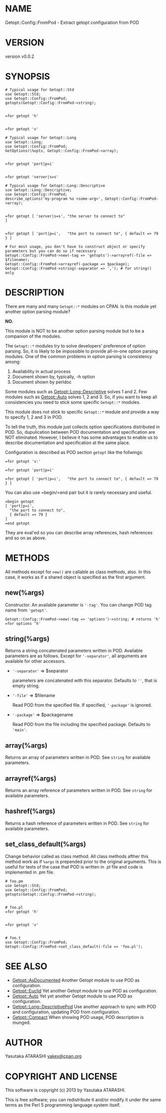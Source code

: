 # NAME

Getopt::Config::FromPod - Extract getopt configuration from POD

# VERSION

version v0.0.2

# SYNOPSIS

    # Typical usage for Getopt::Std
    use Getopt::Std;
    use Getopt::Config::FromPod;
    getopts(Getopt::Config::FromPod->string);
    

    =for getopt 'h'
    

    =for getopt 'v'

    # Typical usage for Getopt::Long
    use Getopt::Long;
    use Getopt::Config::FromPod;
    GetOptions(\%opts, Getopt::Config::FromPod->array);
    

    =for getopt 'port|p=i'
    

    =for getopt 'server|s=s'

    # Typical usage for Getopt::Long::Descriptive
    use Getopt::Long::Descriptive;
    use Getopt::Config::FromPod;
    describe_options('my-program %o <some-arg>', Getopt::Config::FromPod->array);
    

    =for getopt [ 'server|s=s', "the server to connect to"                  ]
    

    =for getopt [ 'port|p=i',   "the port to connect to", { default => 79 } ]

    # For most usage, you don't have to construct object or specify parameters but you can do so if necessary
    Getopt::Config::FromPod->new(-tag => 'getopts')->arrayref(-file => $filename);
    Getopt::Config::FromPod->arrayref(-package => $package);
    Getopt::Config::FromPod->string(-separator => ','); # for string() only

# DESCRIPTION

There are many and many `Getopt::*` modules on CPAN. Is this module yet another option parsing module?

__NO.__

This module is NOT to be another option parsing module but to be a companion of the modules.

The `Getopt::*` modules try to solve developers' preference of option parsing.
So, it is likely to be impossible to provide all-in-one option parsing modules.
One of the common problems in option parsing is consistency among:

1. Availability in actual process
2. Document shown by, typically, -h option
3. Document shown by perldoc

Some modules such as [Getopt::Long::Descriptive](http://search.cpan.org/perldoc?Getopt::Long::Descriptive) solves 1 and 2.
Few modules such as [Getopt::Auto](http://search.cpan.org/perldoc?Getopt::Auto) solves 1, 2 and 3.
So, if you want to keep all consistencies you need to stick some specific `Getopt::*` modules.

This module does not stick to specific `Getopt::*` module and provide a way to specify 1, 2 and 3 in POD.

To tell the truth, this module just collects option specifications distributed in POD.
So, dupulication between POD documentation and specification are NOT eliminated.
However, I believe it has some advantages to enable us to describe documentation and specification at the same place.

Configuration is described as POD section `getopt` like the follwings:

    =for getopt 'v:'

    =for getopt 'port|p=i'

    =for getopt [ 'port|p=i',   "the port to connect to", { default => 79 } ]

You can also use =begin/=end pair but it is rarely necessary and useful.

    =begin getopt
    [ 'port|p=i',
      "the port to connect to",
      { default => 79 }
    ]
    =end getopt

They are eval'ed so you can describe array references, hash references and so on as above.

# METHODS

All methods except for `new()` are callable as class methods, also.
In this case, it works as if a shared object is specified as the first argument.

## new(%args)

Constructor. An available parameter is `'-tag'`.
You can change POD tag name from `'getopt'`.

    Getopt::Config::FromPod->new(-tag => 'options')->string; # returns 'h'
    =for options 'h'

## string(%args)

Returns a string concatenated parameters written in POD.
Available parameters are as follows. Except for `'-separator'`, all arguments are available for other accessors.

- `'-separator'` => $separator

    parameters are concatenated with this separator. Defaults to `''`, that is empty string.

- `'-file'` => $filename

    Read POD from the specified file. If specified, `'-package'` is ignored.

- `'-package'` => $packagename

    Read POD from the file including the specified package. Defaults to `'main'`.

## array(%args)

Returns an array of parameters written in POD. See `string` for available parameters.

## arrayref(%args)

Returns an array reference of parameters written in POD. See `string` for available parameters.

## hashref(%args)

Returns a hash reference of parameters written in POD. See `string` for available parameters.

## set\_class\_default(%args)

Change behavior called as class method. All class methods afther this method work as if `%args` is prepended prior to the original arguments.
This is useful for tests of the case that POD is written in .pl file and code is implemented in .pm file.

    # foo.pm
    use Getopt::Std;
    use Getopt::Config::FromPod;
    getopts(Getopt::Config::FromPod->string);
    

    # foo.pl
    =for getopt 'h'
    

    =for getopt 'v'
    

    # foo.t
    use Getopt::Config::FromPod;
    Getopt::Config::FromPod->set_class_default(-file => 'foo.pl');

# SEE ALSO

- [Getopt::AsDocumented](http://search.cpan.org/perldoc?Getopt::AsDocumented) Another Getopt module to use POD as configuration.
- [Getopt::Euclid](http://search.cpan.org/perldoc?Getopt::Euclid) Yet another Getopt module to use POD as configuration.
- [Getopt::Auto](http://search.cpan.org/perldoc?Getopt::Auto) Yet yet another Getopt module to use POD as configuration.
- [Getopt::Long::DescriptivePod](http://search.cpan.org/perldoc?Getopt::Long::DescriptivePod) Use another approach to sync with POD and configuration, updating POD from configuration.
- [Getopt::Compact](http://search.cpan.org/perldoc?Getopt::Compact) When showing POD usage, POD description is munged.

# AUTHOR

Yasutaka ATARASHI <yakex@cpan.org>

# COPYRIGHT AND LICENSE

This software is copyright (c) 2013 by Yasutaka ATARASHI.

This is free software; you can redistribute it and/or modify it under
the same terms as the Perl 5 programming language system itself.
